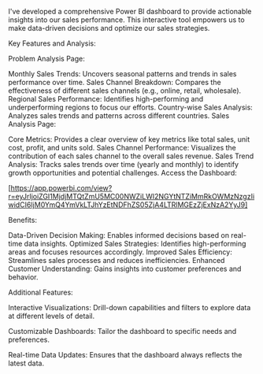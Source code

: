 I've developed a comprehensive Power BI dashboard to provide actionable insights into our sales performance. This interactive tool empowers us to make data-driven decisions and optimize our sales strategies.

Key Features and Analysis:

Problem Analysis Page:

Monthly Sales Trends: Uncovers seasonal patterns and trends in sales performance over time.
Sales Channel Breakdown: Compares the effectiveness of different sales channels (e.g., online, retail, wholesale).
Regional Sales Performance: Identifies high-performing and underperforming regions to focus our efforts.
Country-wise Sales Analysis: Analyzes sales trends and patterns across different countries.
Sales Analysis Page:

Core Metrics: Provides a clear overview of key metrics like total sales, unit cost, profit, and units sold.
Sales Channel Performance: Visualizes the contribution of each sales channel to the overall sales revenue.
Sales Trend Analysis: Tracks sales trends over time (yearly and monthly) to identify growth opportunities and potential challenges.
Access the Dashboard:

[https://app.powerbi.com/view?r=eyJrIjoiZGI1MjdjMTQtZmU5MC00NWZiLWI2NGYtNTZiMmRkOWMzNzgzIiwidCI6IjM0YmQ4YmVkLTJhYzEtNDFhZS05ZjA4LTRlMGEzZjExNzA2YyJ9]

Benefits:

Data-Driven Decision Making: Enables informed decisions based on real-time data insights.
Optimized Sales Strategies: Identifies high-performing areas and focuses resources accordingly.
Improved Sales Efficiency: Streamlines sales processes and reduces inefficiencies.
Enhanced Customer Understanding: Gains insights into customer preferences and behavior.

Additional Features:

Interactive Visualizations: Drill-down capabilities and filters to explore data at different levels of detail.

Customizable Dashboards: Tailor the dashboard to specific needs and preferences.

Real-time Data Updates: Ensures that the dashboard always reflects the latest data.
